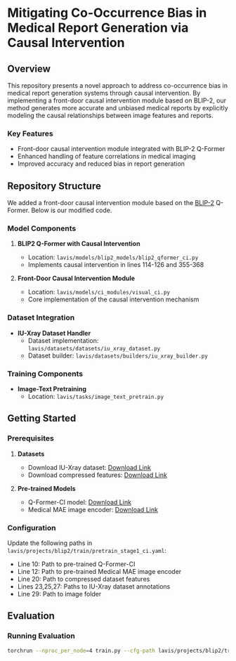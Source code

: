# Mitigating Co-Occurrence Bias in Medical Report Generation via Causal Intervention

## Overview
This repository presents a novel approach to address co-occurrence bias in medical report generation systems through causal intervention. By implementing a front-door causal intervention module based on BLIP-2, our method generates more accurate and unbiased medical reports by explicitly modeling the causal relationships between image features and reports.

### Key Features
- Front-door causal intervention module integrated with BLIP-2 Q-Former
- Enhanced handling of feature correlations in medical imaging
- Improved accuracy and reduced bias in report generation

## Repository Structure
We added a front-door causal intervention module based on the [BLIP-2](https://github.com/salesforce/LAVIS/tree/main/projects/blip2) Q-Former. Below is our modified code.
### Model Components
1. **BLIP2 Q-Former with Causal Intervention**
   - Location: `lavis/models/blip2_models/blip2_qformer_ci.py`
   - Implements causal intervention in lines 114-126 and 355-368

2. **Front-Door Causal Intervention Module**
   - Location: `lavis/models/ci_modules/visual_ci.py`
   - Core implementation of the causal intervention mechanism

### Dataset Integration
- **IU-Xray Dataset Handler**
  - Dataset implementation: `lavis/datasets/datasets/iu_xray_dataset.py`
  - Dataset builder: `lavis/datasets/builders/iu_xray_builder.py`

### Training Components
- **Image-Text Pretraining**
  - Location: `lavis/tasks/image_text_pretrain.py`

## Getting Started

### Prerequisites
1. **Datasets**
   - Download IU-Xray dataset: [Download Link](https://drive.google.com/file/d/1DH0E2yhbmmmJhWjq6DGbmYylAOsLhvOH/view?usp=sharing)
   - Download compressed features: [Download Link](https://drive.google.com/file/d/1oP1eSasTT_rZfRIuZjJZ5xUKgYKl3JpJ/view?usp=sharing)

2. **Pre-trained Models**
   - Q-Former-CI model: [Download Link](https://drive.google.com/file/d/1YEgYJO5bUJ9L4uWlN7NtkfOFKb3lt_Uc/view?usp=sharing)
   - Medical MAE image encoder: [Download Link](https://drive.google.com/file/d/1eZXcoeMJAVjVJUNio2tCyHgiegaa-Vqr/view)

### Configuration
Update the following paths in `lavis/projects/blip2/train/pretrain_stage1_ci.yaml`:
- Line 10: Path to pre-trained Q-Former-CI
- Line 12: Path to pre-trained Medical MAE image encoder
- Line 20: Path to compressed dataset features
- Lines 23,25,27: Paths to IU-Xray dataset annotations
- Line 29: Path to image folder

## Evaluation

### Running Evaluation
```bash
torchrun --nproc_per_node=4 train.py --cfg-path lavis/projects/blip2/train/pretrain_stage1_ci.yaml
